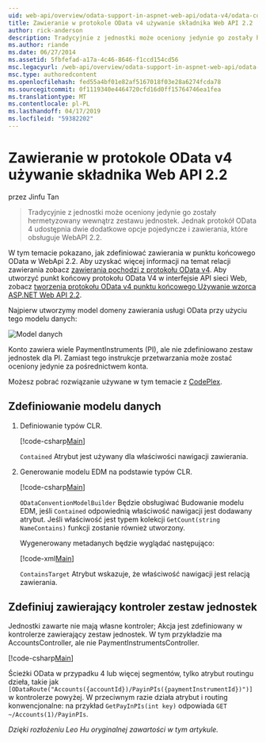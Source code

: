 ```yaml
---
uid: web-api/overview/odata-support-in-aspnet-web-api/odata-v4/odata-containment-in-web-api-22
title: Zawieranie w protokole OData v4 używanie składnika Web API 2.2 | Dokumentacja firmy Microsoft
author: rick-anderson
description: Tradycyjnie z jednostki może oceniony jedynie go zostały hermetyzowany wewnątrz zestawu jednostek. Jednak protokół OData 4 udostępnia dwie dodatkowe opcje pojedyncze i Con...
ms.author: riande
ms.date: 06/27/2014
ms.assetid: 5fbfefad-a17a-4c46-8646-f1ccd154cd56
msc.legacyurl: /web-api/overview/odata-support-in-aspnet-web-api/odata-v4/odata-containment-in-web-api-22
msc.type: authoredcontent
ms.openlocfilehash: fed55a4bf01e82af5167018f03e28a6274fcda78
ms.sourcegitcommit: 0f1119340e4464720cfd16d0ff15764746ea1fea
ms.translationtype: MT
ms.contentlocale: pl-PL
ms.lasthandoff: 04/17/2019
ms.locfileid: "59382202"
---
```

# <a name="containment-in-odata-v4-using-web-api-22"></a>Zawieranie w protokole OData v4 używanie składnika Web API 2.2

przez Jinfu Tan

> Tradycyjnie z jednostki może oceniony jedynie go zostały hermetyzowany wewnątrz zestawu jednostek. Jednak protokół OData 4 udostępnia dwie dodatkowe opcje pojedyncze i zawierania, które obsługuje WebAPI 2.2.


W tym temacie pokazano, jak zdefiniować zawierania w punktu końcowego OData w WebApi 2.2. Aby uzyskać więcej informacji na temat relacji zawierania zobacz [zawierania pochodzi z protokołu OData v4](https://blogs.msdn.com/b/odatateam/archive/2014/03/13/containment-is-coming-with-odata-v4.aspx). Aby utworzyć punkt końcowy protokołu OData V4 w interfejsie API sieci Web, zobacz [tworzenia protokołu OData v4 punktu końcowego Używanie wzorca ASP.NET Web API 2.2](create-an-odata-v4-endpoint.md).

Najpierw utworzymy model domeny zawierania usługi OData przy użyciu tego modelu danych:

![Model danych](odata-containment-in-web-api-22/_static/image1.png)

Konto zawiera wiele PaymentInstruments (PI), ale nie zdefiniowano zestaw jednostek dla PI. Zamiast tego instrukcje przetwarzania może zostać oceniony jedynie za pośrednictwem konta.

Możesz pobrać rozwiązanie używane w tym temacie z [CodePlex](https://aspnet.codeplex.com/SourceControl/latest#Samples/WebApi/OData/v4/ODataContainmentSample/).

## <a name="defining-the-data-model"></a>Zdefiniowanie modelu danych

1. Definiowanie typów CLR.

    [!code-csharp[Main](odata-containment-in-web-api-22/samples/sample1.cs)]

    `Contained` Atrybut jest używany dla właściwości nawigacji zawierania.
2. Generowanie modelu EDM na podstawie typów CLR.

    [!code-csharp[Main](odata-containment-in-web-api-22/samples/sample2.cs)]

    `ODataConventionModelBuilder` Będzie obsługiwać Budowanie modelu EDM, jeśli `Contained` odpowiednią właściwość nawigacji jest dodawany atrybut. Jeśli właściwość jest typem kolekcji `GetCount(string NameContains)` funkcji zostanie również utworzony.

    Wygenerowany metadanych będzie wyglądać następująco:

    [!code-xml[Main](odata-containment-in-web-api-22/samples/sample3.xml?highlight=10)]

    `ContainsTarget` Atrybut wskazuje, że właściwość nawigacji jest relacją zawierania.

## <a name="define-the-containing-entity-set-controller"></a>Zdefiniuj zawierający kontroler zestaw jednostek

Jednostki zawarte nie mają własne kontroler; Akcja jest zdefiniowany w kontrolerze zawierający zestaw jednostek. W tym przykładzie ma AccountsController, ale nie PaymentInstrumentsController.

[!code-csharp[Main](odata-containment-in-web-api-22/samples/sample4.cs)]

Ścieżki OData w przypadku 4 lub więcej segmentów, tylko atrybut routingu dzieła, takie jak `[ODataRoute("Accounts({accountId})/PayinPIs({paymentInstrumentId})")]` w kontrolerze powyżej. W przeciwnym razie działa atrybut i routing konwencjonalne: na przykład `GetPayInPIs(int key)` odpowiada `GET ~/Accounts(1)/PayinPIs`.

*Dzięki rozłożeniu Leo Hu oryginalnej zawartości w tym artykule.*
